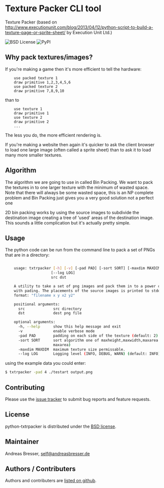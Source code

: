 # Texture Packer CLI tool

Texture Packer (based on http://www.executionunit.com/blog/2013/04/12/python-script-to-build-a-texture-page-or-sprite-sheet/ by Execution Unit Ltd.)

![BSD License](https://img.shields.io/github/license/brean/python-txtrpacker)
![PyPI](https://img.shields.io/pypi/v/txtrpacker)

## Why pack textures/images?

If you're making a game then it's more efficient to tell the hardware:


```
    use packed texture 1
    draw primitive 1,2,3,4,5,6
    use packed texture 2
    draw primitive 7,8,9,10
```

than to

```
    use texture 1
    draw primitive 1
    use texture 2
    draw primitive 2
    ...
```

The less you do, the more efficient rendering is.

If you're making a website then again it's quicker to ask the client browser to load one large image (often called a sprite sheet) than to ask it to load many more smaller textures.

## Algorithm

The algorithm we are going to use in called Bin Packing. We want to pack the textures in to one larger texture with the minimum of wasted space. Note that there will always be some wasted space, this is an NP complete problem and Bin Packing just gives you a very good solution not a perfect one

2D bin packing works by using the source images to subdivide the destination image creating a tree of 'used' areas of the destination image. This sounds a little complication but it's actually pretty simple.


## Usage

The python code can be run from the command line to pack a set of PNGs that are in a directory:

```bash

    usage: txtrpacker [-h] [-v] [-pad PAD] [-sort SORT] [-maxdim MAXDIM]
                     [--log LOG]
                     src dst

    A utility to take a set of png images and pack them in to a power of two image
    with pading. The placements of the source images is printed to stdout in the
    format: "filename x y x2 y2"

    positional arguments:
      src             src directory
      dst             dest png file

    optional arguments:
      -h, --help      show this help message and exit
      -v              enable verbose mode
      -pad PAD        padding on each side of the texture (default: 2)
      -sort SORT      sort algorithm one of maxheight,maxwidth,maxarea (default:
                      maxarea)
      -maxdim MAXDIM  maximum texture size permissable.
      --log LOG       Logging level (INFO, DEBUG, WARN) (default: INFO)
```

using the example data you could enter:

```bash
$ txtrpacker -pad 4 ./testart output.png
```

## Contributing

Please use the [issue tracker](https://github.com/brean/python-txtrpacker/issues) to submit bug reports and feature requests.

## License

python-txtrpacker is distributed under the [BSD license](https://opensource.org/licenses/BSD).

## Maintainer

Andreas Bresser, self@andreasbresser.de

## Authors / Contributers
Authors and contributers are [listed on github](https://github.com/brean/python-txtrpacker/graphs/contributors).
